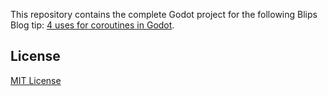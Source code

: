 This repository contains the complete Godot project for the following Blips Blog tip:
[4 uses for coroutines in Godot](https://blog.blips.fm/articles/4-uses-for-coroutines-in-godot).

## License
[MIT License](LICENSE)
